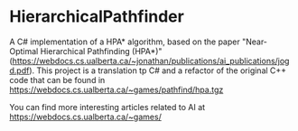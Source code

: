 # HierarchicalPathfinder
A C# implementation of a HPA* algorithm, based on the paper "Near-Optimal Hierarchical Pathfinding (HPA*)" (https://webdocs.cs.ualberta.ca/~jonathan/publications/ai_publications/jogd.pdf). This project is a translation tp C# and a refactor of the original C++ code that can be found in https://webdocs.cs.ualberta.ca/~games/pathfind/hpa.tgz

You can find more interesting articles related to AI at https://webdocs.cs.ualberta.ca/~games/

